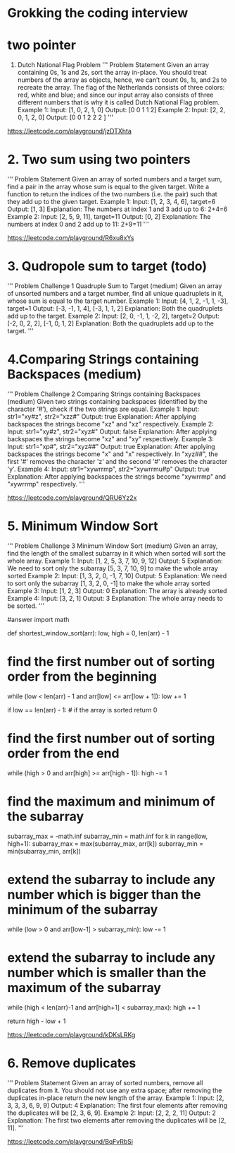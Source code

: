 # Grokking the coding interview 

# two pointer 

1. Dutch National Flag Problem
'''
Problem Statement 
Given an array containing 0s, 1s and 2s, sort the array in-place. You should treat numbers of the array as objects, 
hence, we can’t count 0s, 1s, and 2s to recreate the array.
The flag of the Netherlands consists of three colors: red, white and blue; 
and since our input array also consists of three different numbers that is why it is called Dutch National Flag problem.
Example 1:
Input: [1, 0, 2, 1, 0]
Output: [0 0 1 1 2]
Example 2:
Input: [2, 2, 0, 1, 2, 0]
Output: [0 0 1 2 2 2 ]
'''


https://leetcode.com/playground/jzDTXhta


# 2. Two sum using two pointers
'''
Problem Statement 
Given an array of sorted numbers and a target sum, find a pair in the array whose sum is equal to the given target.
Write a function to return the indices of the two numbers (i.e. the pair) such that they add up to the given target.
Example 1:
Input: [1, 2, 3, 4, 6], target=6
Output: [1, 3]
Explanation: The numbers at index 1 and 3 add up to 6: 2+4=6
Example 2:
Input: [2, 5, 9, 11], target=11
Output: [0, 2]
Explanation: The numbers at index 0 and 2 add up to 11: 2+9=11
'''

https://leetcode.com/playground/R6xu8xYs

# 3. Qudropole sum to target (todo)

'''
Problem Challenge 1
Quadruple Sum to Target (medium) 
Given an array of unsorted numbers and a target number, find all unique quadruplets in it, whose sum is equal to the target number.
Example 1:
Input: [4, 1, 2, -1, 1, -3], target=1
Output: [-3, -1, 1, 4], [-3, 1, 1, 2]
Explanation: Both the quadruplets add up to the target.
Example 2:
Input: [2, 0, -1, 1, -2, 2], target=2
Output: [-2, 0, 2, 2], [-1, 0, 1, 2]
Explanation: Both the quadruplets add up to the target.
'''

# 4.Comparing Strings containing Backspaces (medium)

'''
Problem Challenge 2
Comparing Strings containing Backspaces (medium)
Given two strings containing backspaces (identified by the character ‘#’), check if the two strings are equal.
Example 1:
Input: str1="xy#z", str2="xzz#"
Output: true
Explanation: After applying backspaces the strings become "xz" and "xz" respectively.
Example 2:
Input: str1="xy#z", str2="xyz#"
Output: false
Explanation: After applying backspaces the strings become "xz" and "xy" respectively.
Example 3:
Input: str1="xp#", str2="xyz##"
Output: true
Explanation: After applying backspaces the strings become "x" and "x" respectively.
In "xyz##", the first '#' removes the character 'z' and the second '#' removes the character 'y'.
Example 4:
Input: str1="xywrrmp", str2="xywrrmu#p"
Output: true
Explanation: After applying backspaces the strings become "xywrrmp" and "xywrrmp" respectively.
'''


https://leetcode.com/playground/QRU6Yz2x

# 5. Minimum Window Sort 

'''
Problem Challenge 3
Minimum Window Sort (medium)
Given an array, find the length of the smallest subarray in it which when sorted will sort the whole array.
Example 1:
Input: [1, 2, 5, 3, 7, 10, 9, 12]
Output: 5
Explanation: We need to sort only the subarray [5, 3, 7, 10, 9] to make the whole array sorted
Example 2:
Input: [1, 3, 2, 0, -1, 7, 10]
Output: 5
Explanation: We need to sort only the subarray [1, 3, 2, 0, -1] to make the whole array sorted
Example 3:
Input: [1, 2, 3]
Output: 0
Explanation: The array is already sorted
Example 4:
Input: [3, 2, 1]
Output: 3
Explanation: The whole array needs to be sorted.
'''


#answer
import math


def shortest_window_sort(arr):
  low, high = 0, len(arr) - 1
  # find the first number out of sorting order from the beginning
  while (low < len(arr) - 1 and arr[low] <= arr[low + 1]):
    low += 1

  if low == len(arr) - 1:  # if the array is sorted
    return 0

  # find the first number out of sorting order from the end
  while (high > 0 and arr[high] >= arr[high - 1]):
    high -= 1

  # find the maximum and minimum of the subarray
  subarray_max = -math.inf
  subarray_min = math.inf
  for k in range(low, high+1):
    subarray_max = max(subarray_max, arr[k])
    subarray_min = min(subarray_min, arr[k])

  # extend the subarray to include any number which is bigger than the minimum of the subarray
  while (low > 0 and arr[low-1] > subarray_min):
    low -= 1
  # extend the subarray to include any number which is smaller than the maximum of the subarray
  while (high < len(arr)-1 and arr[high+1] < subarray_max):
    high += 1

  return high - low + 1


https://leetcode.com/playground/kDKsLRKg



# 6. Remove duplicates 

'''
Problem Statement 
Given an array of sorted numbers, remove all duplicates from it. You should not use any extra space; after removing the duplicates in-place return the new length of the array.
Example 1:
Input: [2, 3, 3, 3, 6, 9, 9]
Output: 4
Explanation: The first four elements after removing the duplicates will be [2, 3, 6, 9].
Example 2:
Input: [2, 2, 2, 11]
Output: 2
Explanation: The first two elements after removing the duplicates will be [2, 11].
'''



https://leetcode.com/playground/BqFvRbSi

